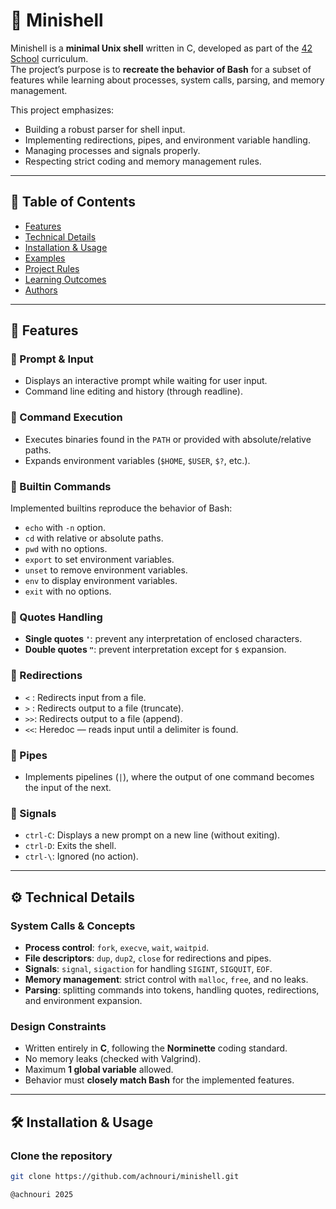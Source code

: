 # 🐚 Minishell

Minishell is a **minimal Unix shell** written in C, developed as part of the [42 School](https://42.fr) curriculum.  
The project’s purpose is to **recreate the behavior of Bash** for a subset of features while learning about processes, system calls, parsing, and memory management.  

This project emphasizes:
- Building a robust parser for shell input.
- Implementing redirections, pipes, and environment variable handling.
- Managing processes and signals properly.
- Respecting strict coding and memory management rules.

---

## 📖 Table of Contents
- [Features](#-features)
- [Technical Details](#-technical-details)
- [Installation & Usage](#-installation--usage)
- [Examples](#-examples)
- [Project Rules](#-project-rules)
- [Learning Outcomes](#-learning-outcomes)
- [Authors](#-authors)

---

## 🚀 Features

### 🔹 Prompt & Input
- Displays an interactive prompt while waiting for user input.
- Command line editing and history (through readline).

### 🔹 Command Execution
- Executes binaries found in the `PATH` or provided with absolute/relative paths.
- Expands environment variables (`$HOME`, `$USER`, `$?`, etc.).

### 🔹 Builtin Commands
Implemented builtins reproduce the behavior of Bash:
- `echo` with `-n` option.  
- `cd` with relative or absolute paths.  
- `pwd` with no options.  
- `export` to set environment variables.  
- `unset` to remove environment variables.  
- `env` to display environment variables.  
- `exit` with no options.  

### 🔹 Quotes Handling
- **Single quotes `'`**: prevent any interpretation of enclosed characters.  
- **Double quotes `"`**: prevent interpretation except for `$` expansion.  

### 🔹 Redirections
- `<` : Redirects input from a file.  
- `>` : Redirects output to a file (truncate).  
- `>>`: Redirects output to a file (append).  
- `<<`: Heredoc — reads input until a delimiter is found.  

### 🔹 Pipes
- Implements pipelines (`|`), where the output of one command becomes the input of the next.

### 🔹 Signals
- `ctrl-C`: Displays a new prompt on a new line (without exiting).  
- `ctrl-D`: Exits the shell.  
- `ctrl-\`: Ignored (no action).  

---

## ⚙️ Technical Details

### System Calls & Concepts
- **Process control**: `fork`, `execve`, `wait`, `waitpid`.  
- **File descriptors**: `dup`, `dup2`, `close` for redirections and pipes.  
- **Signals**: `signal`, `sigaction` for handling `SIGINT`, `SIGQUIT`, `EOF`.  
- **Memory management**: strict control with `malloc`, `free`, and no leaks.  
- **Parsing**: splitting commands into tokens, handling quotes, redirections, and environment expansion.  

### Design Constraints
- Written entirely in **C**, following the **Norminette** coding standard.  
- No memory leaks (checked with Valgrind).  
- Maximum **1 global variable** allowed.  
- Behavior must **closely match Bash** for the implemented features.  

---

## 🛠️ Installation & Usage

### Clone the repository
```bash
git clone https://github.com/achnouri/minishell.git

@achnouri 2025